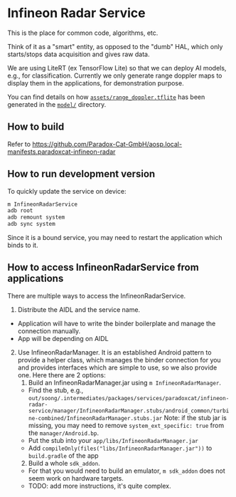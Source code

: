 # Infineon Radar Service

This is the place for common code, algorithms, etc.

Think of it as a "smart" entity, as opposed to the "dumb" HAL, which only starts/stops data acquisition and gives raw data.

We are using LiteRT (ex TensorFlow Lite) so that we can deploy AI models, e.g., for classification.
Currently we only generate range doppler maps to display them in the applications, for demonstration purpose.

You can find details on how [`assets/range_doppler.tflite`](./assets/range_doppler.tflite) has been generated in the [`model/`](./model) directory.

## How to build

Refer to https://github.com/Paradox-Cat-GmbH/aosp.local-manifests.paradoxcat-infineon-radar

## How to run development version

To quickly update the service on device:

```bash
m InfineonRadarService
adb root
adb remount system
adb sync system
```

Since it is a bound service, you may need to restart the application which binds to it.

## How to access InfineonRadarService from applications

There are multiple ways to access the InfineonRadarService.

1. Distribute the AIDL and the service name.
  - Application will have to write the binder boilerplate and manage the connection manually.
  - App will be depending on AIDL
2. Use InfineonRadarManager.
   It is an established Android pattern to provide a helper class, which manages the binder connection for you and provides interfaces which are simple to use, so we also provide one.
   Here there are 2 options:
   1. Build an InfineonRadarManager.jar using `m InfineonRadarManager`. 
     - Find the stub, e.g.,
       `out/soong/.intermediates/packages/services/paradoxcat/infineon-radar-service/manager/InfineonRadarManager.stubs/android_common/turbine-combined/InfineonRadarManager.stubs.jar`
       Note: if the stub jar is missing, you may need to remove `system_ext_specific: true` from the `manager/Android.bp`.
     - Put the stub into your `app/libs/InfineonRadarManager.jar`
     - Add `compileOnly(files("libs/InfineonRadarManager.jar"))` to `build.gradle` of the app
   2. Build a whole `sdk_addon`.
     - For that you would need to build an emulator, `m sdk_addon` does not seem work on hardware targets.
     - TODO: add more instructions, it's quite complex.

